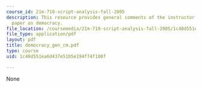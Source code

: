 ```yaml
---
course_id: 21m-710-script-analysis-fall-2005
description: This resource provides general comments of the instructor on the class's
  paper on democracy.
file_location: /coursemedia/21m-710-script-analysis-fall-2005/1c40d551ea6d437e51b5e194f74f100f_democracy_gen_cm.pdf
file_type: application/pdf
layout: pdf
title: democracy_gen_cm.pdf
type: course
uid: 1c40d551ea6d437e51b5e194f74f100f

---
```

None